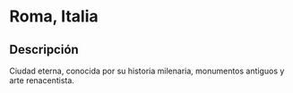 # Roma, Italia

## Descripción
Ciudad eterna, conocida por su historia milenaria, monumentos antiguos y arte renacentista.